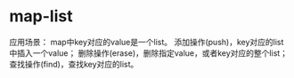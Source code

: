 # map-list
应用场景：
map中key对应的value是一个list。
添加操作(push)，key对应的list中插入一个value；
删除操作(erase)，删除指定value，或者key对应的整个list；
查找操作(find)，查找key对应的list。
